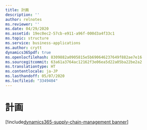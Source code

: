 ```yaml
---
title: 計画
description: ''
author: relnotes
ms.reviewer: ''
ms.date: 04/29/2020
ms.assetid: 19ec0ec2-57cb-e911-a96f-000d3a4f33c1
ms.topic: structure
ms.service: business-applications
ms.author: crytt
dynamics365pdf: true
ms.openlocfilehash: 8309882a0905815e5b690646237649f882ae7e16
ms.sourcegitcommit: 63a61a3764ac12162f3e06ea5d22a05ba22be2a2
ms.translationtype: HT
ms.contentlocale: ja-JP
ms.lasthandoff: 05/07/2020
ms.locfileid: "3349404"
---
```

# <a name="planning"></a>計画

[!include[dynamics365-supply-chain-management banner](../includes/dynamics365-supply-chain-management.md)]

<!--structure start-->

<!--structure end-->



